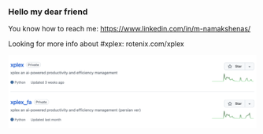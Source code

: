 ### Hello my dear friend
You know how to reach me: https://www.linkedin.com/in/m-namakshenas/

Looking for more info about #xplex: rotenix.com/xplex

![xplex-history.png](https://github.com/namakshenas/namakshenas/blob/main/xplex-history.png)


